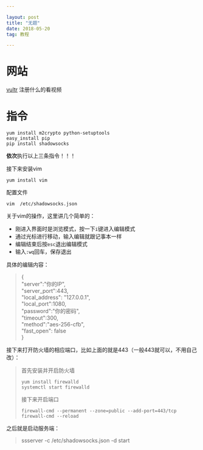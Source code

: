 ```yaml
---

layout: post
title: "无题"
date: 2018-05-20
tag: 教程

---
```


# 网站
[vultr](https://www.vultr.com/)
注册什么的看视频

# 指令

```
yum install m2crypto python-setuptools
easy_install pip
pip install shadowsocks
```
**依次**执行以上三条指令！！！

接下来安装vim

```
yum install vim
```

配置文件
```
vim  /etc/shadowsocks.json
```

关于vim的操作，这里讲几个简单的：
- 刚进入界面时是浏览模式，按一下`i`键进入编辑模式
- 通过光标进行移动，输入编辑就跟记事本一样
- 编辑结束后按`esc`退出编辑模式
- 输入`:wq`回车，保存退出

具体的编辑内容：
>{      
    "server":"你的IP",     
    "server_port":443,      
    "local_address": "127.0.0.1",       
    "local_port":1080,      
    "password":"你的密码",        
    "timeout":300,      
    "method":"aes-256-cfb",     
    "fast_open": false      
}

接下来打开防火墙的相应端口，比如上面的就是443（一般443就可以，不用自己改）：

>首先安装并开启防火墙
>```
>yum install firewalld
>systemctl start firewalld
>```
>接下来开启端口
>```
>firewall-cmd --permanent --zone=public --add-port=443/tcp
>firewall-cmd --reload
>```

之后就是启动服务端：
>ssserver -c /etc/shadowsocks.json -d start